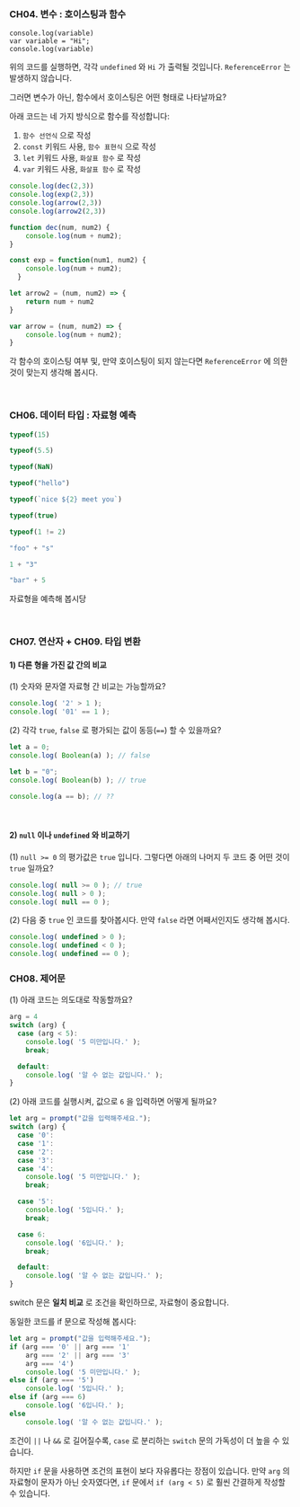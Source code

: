 ### CH04. 변수 : 호이스팅과 함수
```
console.log(variable)
var variable = "Hi";
console.log(variable)
```
위의 코드를 실행하면, 각각 `undefined` 와 `Hi` 가 출력될 것입니다.
`ReferenceError` 는 발생하지 않습니다.

그러면 변수가 아닌, 함수에서 호이스팅은 어떤 형태로 나타날까요?

아래 코드는 네 가지 방식으로 함수를 작성합니다:
1. `함수 선언식` 으로 작성
2. `const` 키워드 사용, `함수 표현식` 으로 작성
3. `let` 키워드 사용, `화살표 함수` 로 작성
4. `var` 키워드 사용, `화살표 함수` 로 작성

```js
console.log(dec(2,3))
console.log(exp(2,3))
console.log(arrow(2,3))
console.log(arrow2(2,3))

function dec(num, num2) {
    console.log(num + num2);
}

const exp = function(num1, num2) {
    console.log(num + num2);
  }

let arrow2 = (num, num2) => {
	return num + num2
} 

var arrow = (num, num2) => {
	console.log(num + num2); 
} 
```

각 함수의 호이스팅 여부 및, 만약 호이스팅이 되지 않는다면 `ReferenceError` 에 의한 것이 맞는지 생각해 봅시다.

<br/>

### CH06. 데이터 타입 : 자료형 예측
```js
typeof(15)

typeof(5.5)

typeof(NaN)

typeof("hello")

typeof(`nice ${2} meet you`)

typeof(true)

typeof(1 != 2)

"foo" + "s"

1 + "3"

"bar" + 5
```
자료형을 예측해 봅시당

<br/>

### CH07. 연산자 + CH09. 타입 변환
#### 1) 다른 형을 가진 값 간의 비교
(1) 숫자와 문자열 자료형 간 비교는 가능할까요?
```js
console.log( '2' > 1 ); 
console.log( '01' == 1 );
```
(2) 각각 `true`, `false` 로 평가되는 값이 동등(`==`) 할 수 있을까요?
```js
let a = 0;
console.log( Boolean(a) ); // false

let b = "0";
console.log( Boolean(b) ); // true

console.log(a == b); // ??
```
<br/>

#### 2) `null` 이나 `undefined` 와 비교하기
(1) `null >= 0` 의 평가값은 `true` 입니다. 그렇다면 아래의 나머지 두 코드 중 어떤 것이 `true` 일까요?
```js
console.log( null >= 0 ); // true
console.log( null > 0 );
console.log( null == 0 );
```
(2) 다음 중 `true` 인 코드를 찾아봅시다. 만약 `false` 라면 어째서인지도 생각해 봅시다.
```js
console.log( undefined > 0 );
console.log( undefined < 0 );
console.log( undefined == 0 );
```

### CH08. 제어문
(1) 아래 코드는 의도대로 작동할까요?
```js
arg = 4
switch (arg) {
  case (arg < 5):
    console.log( '5 미만입니다.' );
    break;

  default:
    console.log( '알 수 없는 값입니다.' );
}
```
(2) 아래 코드를 실행시켜, 값으로 `6` 을 입력하면 어떻게 될까요?
```js
let arg = prompt("값을 입력해주세요.");
switch (arg) {
  case '0':
  case '1':
  case '2':
  case '3':
  case '4':
    console.log( '5 미만입니다.' );
    break;

  case '5':
    console.log( '5입니다.' );
    break;

  case 6:
    console.log( '6입니다.' );
    break;

  default:
    console.log( '알 수 없는 값입니다.' );
}
```
switch 문은 **일치 비교** 로 조건을 확인하므로, 자료형이 중요합니다.

동일한 코드를 if 문으로 작성해 봅시다:
```js
let arg = prompt("값을 입력해주세요.");
if (arg === '0' || arg === '1'
	arg === '2' || arg === '3'
	arg === '4')
    console.log( '5 미만입니다.' );
else if (arg === '5')
    console.log( '5입니다.' );
else if (arg === 6)
    console.log( '6입니다.' );
else
    console.log( '알 수 없는 값입니다.' );
```
조건이 `||` 나 `&&` 로 길어질수록, `case` 로 분리하는 `switch` 문의 가독성이 더 높을 수 있습니다.

하지만 `if` 문을 사용하면 조건의 표현이 보다 자유롭다는 장점이 있습니다. 
만약 `arg` 의 자료형이 문자가 아닌 숫자였다면, `if` 문에서 `if (arg < 5)` 로 훨씬 간결하게 작성할 수 있습니다.

